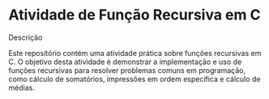 # Atividade de Função Recursiva em C
Descrição

Este repositório contém uma atividade prática sobre funções recursivas em C. O objetivo desta atividade é demonstrar a implementação e uso de funções recursivas para resolver problemas comuns em programação, como cálculo de somatórios, impressões em ordem específica e cálculo de médias.
